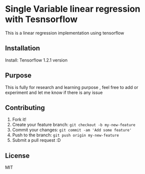 # Single Variable linear regression with Tesnsorflow

This is a linear regression implementation using tensorflow

## Installation

Install: Tensorflow 1.2.1 version

## Purpose

This is fully for research and learning purpose , feel free to add or experiment and let me know if there is any issue

## Contributing

1. Fork it!
2. Create your feature branch: `git checkout -b my-new-feature`
3. Commit your changes: `git commit -am 'Add some feature'`
4. Push to the branch: `git push origin my-new-feature`
5. Submit a pull request :D



## License

MIT
